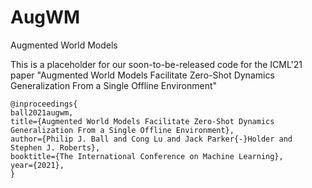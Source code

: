 # AugWM
Augmented World Models

This is a placeholder for our soon-to-be-released code for the ICML'21 paper "Augmented World Models Facilitate Zero-Shot Dynamics Generalization From a Single Offline Environment"

```
@inproceedings{
ball2021augwm,
title={Augmented World Models Facilitate Zero-Shot Dynamics Generalization From a Single Offline Environment},
author={Philip J. Ball and Cong Lu and Jack Parker{-}Holder and Stephen J. Roberts},
booktitle={The International Conference on Machine Learning},
year={2021},
}
```
